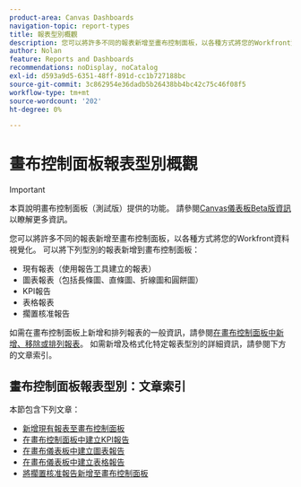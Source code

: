 ```yaml
---
product-area: Canvas Dashboards
navigation-topic: report-types
title: 報表型別概觀
description: 您可以將許多不同的報表新增至畫布控制面板，以各種方式將您的Workfront資料視覺化。
author: Nolan
feature: Reports and Dashboards
recommendations: noDisplay, noCatalog
exl-id: d593a9d5-6351-48ff-891d-cc1b727188bc
source-git-commit: 3c862954e36dadb5b26438bb4bc42c75c46f08f5
workflow-type: tm+mt
source-wordcount: '202'
ht-degree: 0%

---
```


# 畫布控制面板報表型別概觀

>[!IMPORTANT]
>
>本頁說明畫布控制面板（測試版）提供的功能。 請參閱[Canvas儀表板Beta版資訊](/help/quicksilver/product-announcements/betas/canvas-dashboards-beta/canvas-dashboards-beta-information.md)以瞭解更多資訊。

您可以將許多不同的報表新增至畫布控制面板，以各種方式將您的Workfront資料視覺化。 可以將下列型別的報表新增到畫布控制面板：

* 現有報表（使用報告工具建立的報表）
* 圖表報表（包括長條圖、直條圖、折線圖和圓餅圖）
* KPI報告
* 表格報表
* 擱置核准報告

如需在畫布控制面板上新增和排列報表的一般資訊，請參閱[在畫布控制面板中新增、移除或排列報表](/help/quicksilver/reports-and-dashboards/canvas-dashboards/manage-canvas-dashboards/add-remove-arrange-reports.md)。 如需新增及格式化特定報表型別的詳細資訊，請參閱下方的文章索引。

## 畫布控制面板報表型別：文章索引

本節包含下列文章：

* [新增現有報表至畫布控制面板](/help/quicksilver/reports-and-dashboards/canvas-dashboards/report-types/add-existing-report.md)
* [在畫布控制面板中建立KPI報告](/help/quicksilver/reports-and-dashboards/canvas-dashboards/report-types/build-kpi-report.md)
* [在畫布儀表板中建立圖表報告](/help/quicksilver/reports-and-dashboards/canvas-dashboards/report-types/build-chart-report.md)
* [在畫布儀表板中建立表格報告](/help/quicksilver/reports-and-dashboards/canvas-dashboards/report-types/build-table-report.md)
* [將擱置核准報告新增至畫布控制面板](/help/quicksilver/reports-and-dashboards/canvas-dashboards/report-types/add-pending-approvals-report.md)

